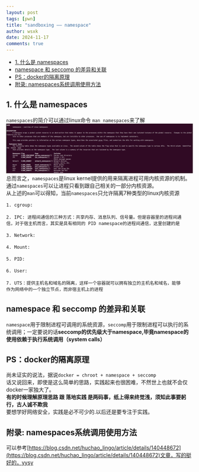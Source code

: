 ```yaml
---
layout: post
tags: [pwn]
title: "sandboxing —— namespace"
author: wsxk
date: 2024-11-17
comments: true
---
```


- [1. 什么是 namespaces](#1-什么是-namespaces)
- [namespace 和 seccomp 的差异和关联](#namespace-和-seccomp-的差异和关联)
- [PS：docker的隔离原理](#psdocker的隔离原理)
- [附录: namespaces系统调用使用方法](#附录-namespaces系统调用使用方法)


## 1. 什么是 namespaces<br>
`namespaces`的简介可以通过linux命令 `man namespaces`来了解<br>
![](https://raw.githubusercontent.com/wsxk/wsxk_pictures/main/2024-9-25/20241117192240.png)
总而言之，`namespaces`是linux kernel提供的用来隔离进程可用内核资源的机制。通过`namespaces`可以让进程只看到跟自己相关的一部分内核资源。<br>
从上述的`man`可以得知，当前`namespaces`只允许隔离7种类型的linux内核资源<br>
```
1. cgroup: 

2. IPC: 进程间通信的三种方式：共享内存、消息队列、信号量。但是容器里的进程间通
信，对于宿主机而言，其实是具有相同的 PID namespace的进程间通信，这里创建的是

3. Network:

4. Mount:

5. PID:

6. User:

7. UTS：提供主机名和域名的隔离，这样一个容器就可以拥有独立的主机名和域名，能够
作为网络中的一个独立节点，而非宿主机上的进程
```

## namespace 和 seccomp 的差异和关联<br>
`namespace`用于限制进程可调用的系统资源，`seccomp`用于限制进程可以执行的系统调用；一定要说的话**seccomp的优先级大于namespace,毕竟namespace的使用依赖于执行系统调用（system calls）**<br>

<!-- Google tag (gtag.js) -->
<script async src="https://www.googletagmanager.com/gtag/js?id=G-C22S5YSYL7"></script>
<script>
  window.dataLayer = window.dataLayer || [];
  function gtag(){dataLayer.push(arguments);}
  gtag('js', new Date());

  gtag('config', 'G-C22S5YSYL7');
</script>


## PS：docker的隔离原理<br>
尚未证实的说法，据说`docker = chroot + namespace + seccomp`<br>
话又说回来，即使是这么简单的思路，实践起来也很困难，不然世上也就不会仅docker一家独大了。<br>
**有的时候理解原理思路 跟 落地实践 是两码事，纸上得来终觉浅，须知此事要躬行，古人诚不欺我**<br>
要想学好网络安全，实践是必不可少的.以后还是要专注于实践。<br>

## 附录: namespaces系统调用使用方法<br>
可以参考[https://blog.csdn.net/huchao_lingo/article/details/140448672](https://blog.csdn.net/huchao_lingo/article/details/140448672)文章，写的挺好的，yysy<br>